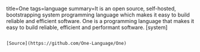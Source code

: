 title=One
tags=language
summary=It is an open source, self-hosted, bootstrapping system programming language which makes it easy to build reliable and efficient software. One is a programming language that makes it easy to build reliable, efficient and performant software. [system]
~~~~~~

[Source](https://github.com/One-Language/One)

